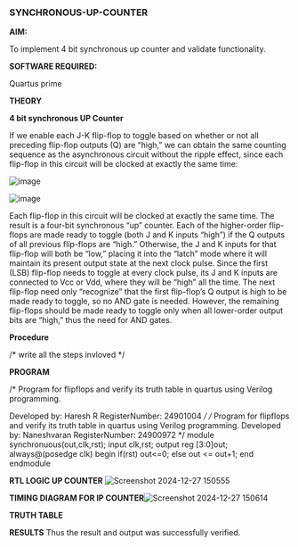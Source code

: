 ### SYNCHRONOUS-UP-COUNTER

**AIM:**

To implement 4 bit synchronous up counter and validate functionality.

**SOFTWARE REQUIRED:**

Quartus prime

**THEORY**

**4 bit synchronous UP Counter**

If we enable each J-K flip-flop to toggle based on whether or not all preceding flip-flop outputs (Q) are “high,” we can obtain the same counting sequence as the asynchronous circuit without the ripple effect, since each flip-flop in this circuit will be clocked at exactly the same time:

![image](https://github.com/naavaneetha/SYNCHRONOUS-UP-COUNTER/assets/154305477/d5db3fa0-e413-404c-b80e-b2f39d82e7e8)


![image](https://github.com/naavaneetha/SYNCHRONOUS-UP-COUNTER/assets/154305477/52cb61eb-d04b-442d-810c-31185a68410b)

Each flip-flop in this circuit will be clocked at exactly the same time.
The result is a four-bit synchronous “up” counter. Each of the higher-order flip-flops are made ready to toggle (both J and K inputs “high”) if the Q outputs of all previous flip-flops are “high.”
Otherwise, the J and K inputs for that flip-flop will both be “low,” placing it into the “latch” mode where it will maintain its present output state at the next clock pulse.
Since the first (LSB) flip-flop needs to toggle at every clock pulse, its J and K inputs are connected to Vcc or Vdd, where they will be “high” all the time.
The next flip-flop need only “recognize” that the first flip-flop’s Q output is high to be made ready to toggle, so no AND gate is needed.
However, the remaining flip-flops should be made ready to toggle only when all lower-order output bits are “high,” thus the need for AND gates.

**Procedure**

/* write all the steps invloved */

**PROGRAM**

/* Program for flipflops and verify its truth table in quartus using Verilog programming. 

Developed by: Haresh R
RegisterNumber: 24901004
*/
 /* Program for flipflops and verify its truth table in quartus using 
Verilog programming. 
Developed by: Naneshvaran
 RegisterNumber: 24900972
 */
 module synchronuous(out,clk,rst);
 input clk,rst;
 output reg [3:0]out;
 always@(posedge clk)
 begin
 if(rst)
 out<=0;
 else 
out <= out+1;
end 
endmodule

**RTL LOGIC UP COUNTER**
![Screenshot 2024-12-27 150555](https://github.com/user-attachments/assets/64a084ad-7354-418a-8fe4-359ad9e72aaf)


**TIMING DIAGRAM FOR IP COUNTER**![Screenshot 2024-12-27 150614](https://github.com/user-attachments/assets/8c4416b6-b77e-454e-ba7e-529e6399b93f)


**TRUTH TABLE**

**RESULTS**
Thus the result and output was successfully verified.
